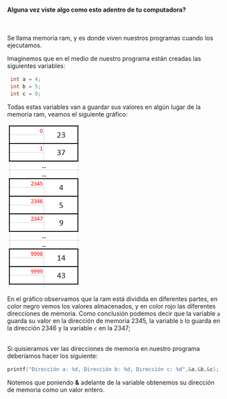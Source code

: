 <h4> Alguna vez viste algo como esto adentro de tu computadora?</h4>
<img src="https://cdn.pixabay.com/photo/2012/04/01/12/44/dimm-ram-23265_960_720.png" alt="" width="60%" height="auto">

Se llama memoria ram, y es donde viven nuestros programas cuando los ejecutamos.<br>

Imaginemos que en el medio de nuestro programa están creadas las siguientes variables:

``` c
 int a = 4; 
 int b = 5; 
 int c = 9; 
```

 
 Todas estas variables van a guardar sus valores en algún lugar de la memoria ram, veamos el siguiente gráfico:
 
 <img src="https://raw.githubusercontent.com/otto-krause/mumuki-guia-c-punteros/master/assets/ejemplo%20ram_1552656721531.png" alt="ejemplo ram_1552656721531.png" width="auto" height="auto">
 
 En el gráfico observamos que la ram está dividida en diferentes partes, en color negro vemos los valores almacenados, y en color rojo las diferentes direcciones de memoria. Como conclusión podemos decir que la variable `a` guarda su valor en la dirección de memoria 2345, la variable `b` lo guarda en la dirección 2346 y la variable `c` en la 2347;
 
 <br>
 Si quisieramos ver las direcciones de memoria en nuestro programa deberíamos hacer los siguiente:
 
 ``` c
 printf("Dirección a: %d, Dirección b: %d, Dirección c: %d",&a,&b,&c);
```

 Notemos que poniendo **&** adelante de la variable obtenemos su dirección de memoria como un valor entero.